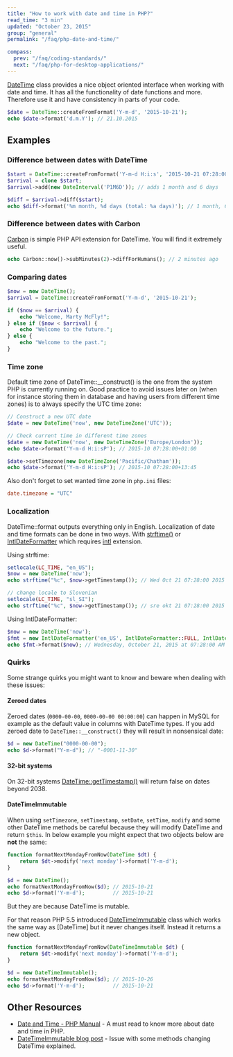 ```yaml
---
title: "How to work with date and time in PHP?"
read_time: "3 min"
updated: "October 23, 2015"
group: "general"
permalink: "/faq/php-date-and-time/"

compass:
  prev: "/faq/coding-standards/"
  next: "/faq/php-for-desktop-applications/"
---
```


[DateTime](http://php.net/manual/en/class.datetime.php) class provides a nice object oriented interface when working with date and time. It has all the functionality of date functions and more. Therefore use it and have consistency in parts of your code.

```php
$date = DateTime::createFromFormat('Y-m-d', '2015-10-21');
echo $date->format('d.m.Y'); // 21.10.2015
```

## Examples

### Difference between dates with DateTime

```php
$start = DateTime::createFromFormat('Y-m-d H:i:s', '2015-10-21 07:28:00');
$arrival = clone $start;
$arrival->add(new DateInterval('P1M6D')); // adds 1 month and 6 days

$diff = $arrival->diff($start);
echo $diff->format('%m month, %d days (total: %a days)'); // 1 month, 6 days (total: 37 days)
```

### Difference between dates with Carbon

[Carbon](https://github.com/briannesbitt/Carbon) is simple PHP API extension for DateTime. You will find it extremely useful.

```php
echo Carbon::now()->subMinutes(2)->diffForHumans(); // 2 minutes ago
```

### Comparing dates

```php
$now = new DateTime();
$arrival = DateTime::createFromFormat('Y-m-d', '2015-10-21');

if ($now == $arrival) {
    echo "Welcome, Marty McFly!";
} else if ($now < $arrival) {
    echo "Welcome to the future.";
} else {
    echo "Welcome to the past.";
}
```

### Time zone

Default time zone of DateTime::__construct() is the one from the system PHP is currently running on. Good practice to avoid issues later on (when for instance storing them in database and having users from different time zones) is to always specify the UTC time zone:

```php
// Construct a new UTC date
$date = new DateTime('now', new DateTimeZone('UTC'));

// Check current time in different time zones
$date = new DateTime('now', new DateTimeZone('Europe/London'));
echo $date->format('Y-m-d H:i:sP'); // 2015-10 07:28:00+01:00

$date->setTimezone(new DateTimeZone('Pacific/Chatham'));
echo $date->format('Y-m-d H:i:sP'); // 2015-10 07:28:00+13:45
```

Also don't forget to set wanted time zone in `php.ini` files:

```ini
date.timezone = "UTC"
```

### Localization

DateTime::format outputs everything only in English. Localization of date and time formats can be done in two ways. With [strftime()](http://php.net/manual/en/function.strftime.php) or [IntlDateFormatter](http://php.net/manual/en/class.intldateformatter.php) which requires [intl](http://php.net/manual/en/book.intl.php) extension.

Using strftime:

```php
setlocale(LC_TIME, "en_US");
$now = new DateTime('now');
echo strftime("%c", $now->getTimestamp()); // Wed Oct 21 07:28:00 2015

// change locale to Slovenian
setlocale(LC_TIME, "sl_SI");
echo strftime("%c", $now->getTimestamp()); // sre okt 21 07:28:00 2015 CEST
```

Using IntlDateFormatter:

```php
$now = new DateTime('now');
$fmt = new IntlDateFormatter('en_US', IntlDateFormatter::FULL, IntlDateFormatter::FULL, 'America/New_York', IntlDateFormatter::GREGORIAN);
echo $fmt->format($now); // Wednesday, October 21, 2015 at 07:28:00 AM Eastern Daylight Time
```

### Quirks

Some strange quirks you might want to know and beware when dealing with these issues:

#### Zeroed dates

Zeroed dates (`0000-00-00`, `0000-00-00 00:00:00`) can happen in MySQL for example as the default value in columns with DateTime types. If you add zeroed date to `DateTime::__construct()` they will result in nonsensical date:

```php
$d = new DateTime("0000-00-00");
echo $d->format("Y-m-d"); // "-0001-11-30"
```

#### 32-bit systems

On 32-bit systems [DateTime::getTimestamp()](http://php.net/manual/en/datetime.gettimestamp.php) will return false on dates beyond 2038.

#### DateTimeImmutable

When using `setTimezone`, `setTimestamp`, `setDate`, `setTime`, `modify` and some other DateTime methods be careful because they will modify DateTime and return `$this`. In below example you might expect that two objects below are **not** the same:

```php
function formatNextMondayFromNow(DateTime $dt) {
    return $dt->modify('next monday')->format('Y-m-d');
}

$d = new DateTime();
echo formatNextMondayFromNow($d); // 2015-10-21
echo $d->format('Y-m-d');         // 2015-10-21
```

But they are because DateTime is mutable.

For that reason PHP 5.5 introduced [DateTimeImmutable](http://php.net/manual/en/class.datetimeimmutable.php) class which works the same way as [DateTime] but it
never changes itself. Instead it returns a new object.

```php
function formatNextMondayFromNow(DateTimeImmutable $dt) {
    return $dt->modify('next monday')->format('Y-m-d');
}

$d = new DateTimeImmutable();
echo formatNextMondayFromNow($d); // 2015-10-26
echo $d->format('Y-m-d');         // 2015-10-21
```

## Other Resources

* [Date and Time - PHP Manual](http://php.net/manual/en/book.datetime.php) - A must read to know more about date and time in PHP.
* [DateTimeImmutable blog post](http://derickrethans.nl/immutable-datetime.html) - Issue with some methods changing DateTime explained.
